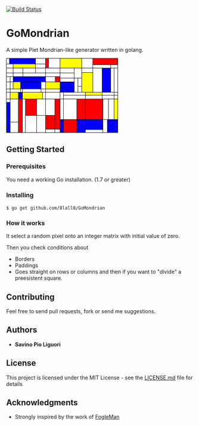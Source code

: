 [![Build Status](https://travis-ci.org/8lall0/GoMondrian.svg?branch=master)](https://travis-ci.org/8lall0/GoMondrian)

# GoMondrian

A simple Piet Mondrian-like generator written in golang.

![](screenshot/out.png)

## Getting Started

### Prerequisites

You need a working Go installation. (1.7 or greater)

### Installing

```
$ go get github.com/8lall0/GoMondrian
```

### How it works

It select a random pixel onto an integer matrix with initial value of zero.

Then you check conditions about
* Borders
* Paddings
* Goes straight on rows or columns and then if you want to "divide" a preesistent square.

## Contributing

Feel free to send pull requests, fork or send me suggestions.

## Authors

* **Savino Pio Liguori**

## License

This project is licensed under the MIT License - see the [LICENSE.md](LICENSE.md) file for details

## Acknowledgments

* Strongly inspired by the work of [FogleMan](https://github.com/fogleman/Piet)
